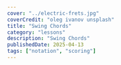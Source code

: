 ```yaml
---
cover: "../electric-frets.jpg"
coverCredit: "oleg ivanov unsplash"
title: "Swing Chords"
category: "lessons"
description: "Swing Chords"
publishedDate: 2025-04-13
tags: ["notation", "scoring"]
---
```

